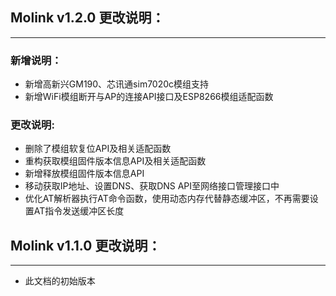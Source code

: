 ## Molink v1.2.0 更改说明：

------

### 新增说明：
* 新增高新兴GM190、芯讯通sim7020c模组支持
* 新增WiFi模组断开与AP的连接API接口及ESP8266模组适配函数

### 更改说明:

* 删除了模组软复位API及相关适配函数
* 重构获取模组固件版本信息API及相关适配函数
* 新增释放模组固件版本信息API
* 移动获取IP地址、设置DNS、获取DNS API至网络接口管理接口中
* 优化AT解析器执行AT命令函数，使用动态内存代替静态缓冲区，不再需要设置AT指令发送缓冲区长度

## Molink v1.1.0 更改说明：

------

* 此文档的初始版本